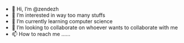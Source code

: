 - 👋 Hi, I’m @zendezh
- 👀 I’m interested in way too many stuffs
- 🌱 I’m currently learning computer science
- 💞️ I’m looking to collaborate on whoever wants to collaborate with me
- 📫 How to reach me ......

<!---
zendezh/zendezh is a ✨ special ✨ repository because its `README.md` (this file) appears on your GitHub profile.
You can click the Preview link to take a look at your changes.
--->
